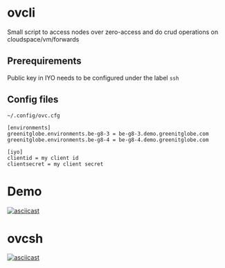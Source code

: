 # ovcli

Small script to access nodes over zero-access and do crud operations on cloudspace/vm/forwards

## Prerequirements

Public key in IYO needs to be configured under the label `ssh`

## Config files

`~/.config/ovc.cfg`
```
[environments]
greenitglobe.environments.be-g8-3 = be-g8-3.demo.greenitglobe.com
greenitglobe.environments.be-g8-4 = be-g8-4.demo.greenitglobe.com

[iyo]
clientid = my client id
clientsecret = my client secret
```

# Demo
[![asciicast](https://asciinema.org/a/jSdN48CyV4QM0AadnbKnvd9ss.svg)](https://asciinema.org/a/jSdN48CyV4QM0AadnbKnvd9ss)


# ovcsh

[![asciicast](https://asciinema.org/a/PnZF92mWgZWkLprCXjkSERhTS.svg)](https://asciinema.org/a/PnZF92mWgZWkLprCXjkSERhTS)

